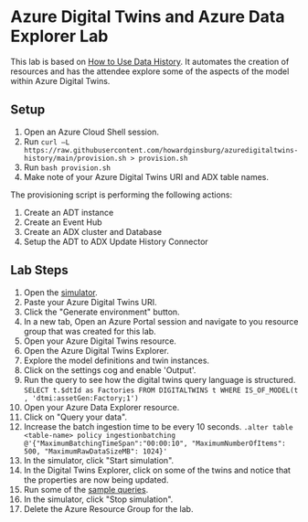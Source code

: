# Azure Digital Twins and Azure Data Explorer Lab

This lab is based on [How to Use Data History](https://docs.microsoft.com/azure/digital-twins/how-to-use-data-history).  It automates the creation of resources and has the attendee explore some of the aspects of the model within Azure Digital Twins.

## Setup

1. Open an Azure Cloud Shell session.
2. Run `curl –L https://raw.githubusercontent.com/howardginsburg/azuredigitaltwins-history/main/provision.sh > provision.sh`
3. Run `bash provision.sh`
4. Make note of your Azure Digital Twins URI and ADX table names.

The provisioning script is performing the following actions:

1. Create an ADT instance
2. Create an Event Hub
3. Create an ADX cluster and Database
4. Setup the ADT to ADX Update History Connector

## Lab Steps

1. Open the [simulator](https://explorer.digitaltwins.azure.net/tools/data-pusher).
2. Paste your Azure Digital Twins URI.
3. Click the "Generate environment" button.
4. In a new tab, Open an Azure Portal session and navigate to you resource group that was created for this lab.
5. Open your Azure Digital Twins resource.
6. Open the Azure Digital Twins Explorer.
7. Explore the model definitions and twin instances.
8. Click on the settings cog and enable 'Output'.
9. Run the query to see how the digital twins query language is structured.
    `SELECT t.$dtId as Factories FROM DIGITALTWINS t WHERE IS_OF_MODEL(t , 'dtmi:assetGen:Factory;1')`
10. Open your Azure Data Explorer resource.
11. Click on "Query your data".
12. Increase the batch ingestion time to be every 10 seconds.
    `.alter table <table-name> policy ingestionbatching @'{"MaximumBatchingTimeSpan":"00:00:10", "MaximumNumberOfItems": 500, "MaximumRawDataSizeMB": 1024}'`
13. In the simulator, click "Start simulation".
14. In the Digital Twins Explorer, click on some of the twins and notice that the properties are now being updated.
15. Run some of the [sample queries](/queries.kql).
16. In the simulator, click "Stop simulation".
17. Delete the Azure Resource Group for the lab.
